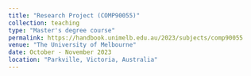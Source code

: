 ```yaml
---
title: "Research Project (COMP90055)"
collection: teaching
type: "Master's degree course"
permalink: https://handbook.unimelb.edu.au/2023/subjects/comp90055
venue: "The University of Melbourne"
date: October - November 2023
location: "Parkville, Victoria, Australia"
---
```


